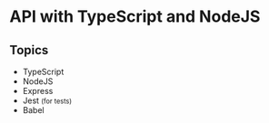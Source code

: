 # API with TypeScript and NodeJS

## Topics
- TypeScript
- NodeJS
- Express
- Jest <small>(for tests)</small>
- Babel
